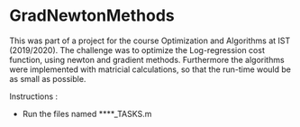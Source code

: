 # GradNewtonMethods
This was part of a project for the course Optimization and Algorithms at IST (2019/2020).
The challenge was to optimize the Log-regression cost function, using newton and gradient methods. Furthermore the algorithms were implemented with matricial calculations, so that the run-time would be as small as possible.

Instructions :
- Run the files named ****_TASKS.m
